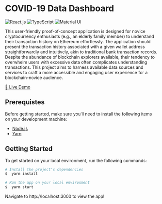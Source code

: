 # COVID-19 Data Dashboard

<img src="https://img.shields.io/badge/React-20232A?style=for-the-badge&logo=react&logoColor=61DAFB" alt="React.js" /> <img src="https://img.shields.io/badge/TypeScript-007ACC?style=for-the-badge&logo=typescript&logoColor=white" alt="TypeScript" /> <img src="https://img.shields.io/badge/Material%20UI-007FFF?style=for-the-badge&logo=mui&logoColor=whit" alt="Material UI" />

This user-friendly proof-of-concept application is designed for novice cryptocurrency enthusiasts (e.g., an elderly family member) to understand their transaction history on Ethereum effortlessly. The application should present the transaction history associated with a given wallet address straightforwardly and intuitively, akin to traditional bank transaction records. Despite the abundance of blockchain explorers available, their tendency to overwhelm users with excessive data often complicates understanding transactions. This project aims to harness available data sources and services to craft a more accessible and engaging user experience for a blockchain-novice audience.

[🚀 Live Demo](https://covid-dashboard-mu.vercel.app/)

## Prerequistes

Before getting started, make sure you'll need to install the following items on your development machine:

- [Node.js](https://nodejs.org/)
- [Yarn](https://yarnpkg.com/getting-started/install)

## Getting Started

To get started on your local environment, run the following commands:

```bash
# Install the project's dependencies
$  yarn install

# Run the app on your local environment
$  yarn start
```

Navigate to http://localhost:3000 to view the app!
